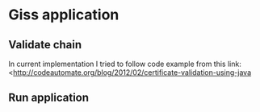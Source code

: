 # Giss application

## Validate chain

In current implementation I tried to follow code example from this link: <http://codeautomate.org/blog/2012/02/certificate-validation-using-java

## Run application
